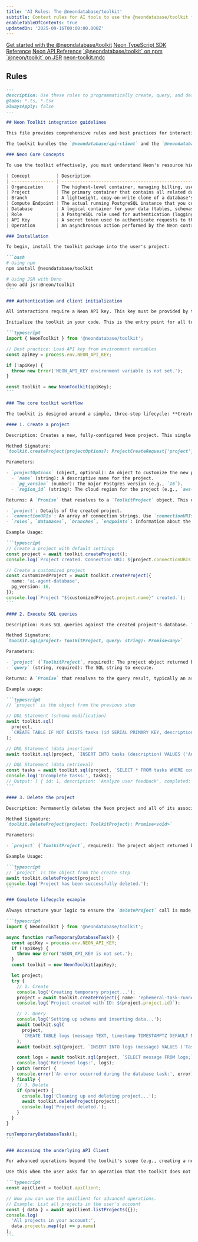 ```yaml
---
title: 'AI Rules: The @neondatabase/toolkit'
subtitle: Context rules for AI tools to use the @neondatabase/toolkit for ephemeral Postgres databases
enableTableOfContents: true
updatedOn: '2025-09-16T00:00:00.000Z'
---
```


<InfoBlock>
<DocsList title="Related docs" theme="docs">
  <a href="/docs/reference/neondatabase-toolkit">Get started with the @neondatabase/toolkit</a>
  <a href="/docs/reference/typescript-sdk">Neon TypeScript SDK Reference</a>
  <a href="/docs/reference/api-reference">Neon API Reference</a>
</DocsList>

<DocsList title="Repository" theme="repo">
  <a href="https://www.npmjs.com/package/@neondatabase/toolkit">`@neondatabase/toolkit` on npm</a>
  <a href="https://jsr.io/@neon/toolkit">`@neon/toolkit` on JSR</a>
  <a href="https://github.com/neondatabase-labs/ai-rules/blob/main/neon-toolkit.mdc">neon-toolkit.mdc</a>
</DocsList>
</InfoBlock>

<AIRule file="neon-toolkit.mdc" name="@neondatabase/toolkit" />

## Rules

````markdown shouldWrap
---
description: Use these rules to programmatically create, query, and destroy ephemeral Neon Postgres databases. Ideal for quick prototyping, testing, and temporary workflows.
globs: *.ts, *.tsx
alwaysApply: false
---

## Neon Toolkit integration guidelines

This file provides comprehensive rules and best practices for interacting with Neon using the `@neondatabase/toolkit`. This toolkit is a terse client designed specifically for scenarios where a temporary, fully-functional Postgres database is needed quickly. As an AI agent, this is your primary tool for tasks requiring database interaction without manual setup.

The toolkit bundles the `@neondatabase/api-client` and the `@neondatabase/serverless` driver to streamline the entire lifecycle of a database: creation, querying, and deletion.

### Neon Core Concepts

To use the toolkit effectively, you must understand Neon's resource hierarchy. While the toolkit simplifies this, knowing the concepts is crucial if you need to use the underlying `apiClient`.

| Concept          | Description                                                                                                                        | Analogy/Purpose                                                                                                 | Key Relationship                                                                                      |
| ---------------- | ---------------------------------------------------------------------------------------------------------------------------------- | --------------------------------------------------------------------------------------------------------------- | ----------------------------------------------------------------------------------------------------- |
| Organization     | The highest-level container, managing billing, users, and multiple projects.                                                       | A GitHub Organization or a company's cloud account.                                                             | Contains one or more Projects.                                                                        |
| Project          | The primary container that contains all related database resources for a single application or service.                            | A Git repository or a top-level folder for an application.                                                      | Lives within an Organization (or a personal account). Contains Branches.                              |
| Branch           | A lightweight, copy-on-write clone of a database's state at a specific point in time.                                              | A `git branch`. Used for isolated development, testing, staging, or previews without duplicating storage costs. | Belongs to a Project. Contains its own set of Databases and Roles, cloned from its parent.            |
| Compute Endpoint | The actual running PostgreSQL instance that you connect to. It provides the CPU and RAM for processing queries.                    | The "server" or "engine" for your database. It can be started, suspended (scaled to zero), and resized.         | Is attached to a single Branch. Your connection string points to a Compute Endpoint's hostname.       |
| Database         | A logical container for your data (tables, schemas, views) within a branch. It follows standard PostgreSQL conventions.            | A single database within a PostgreSQL server instance.                                                          | Exists within a Branch. A branch can have multiple databases.                                         |
| Role             | A PostgreSQL role used for authentication (logging in) and authorization (permissions to access data).                             | A database user account with a username and password.                                                           | Belongs to a Branch. Roles from a parent branch are copied to child branches upon creation.           |
| API Key          | A secret token used to authenticate requests to the Neon API. Keys have different scopes (Personal, Organization, Project-scoped). | A password for programmatic access, allowing you to manage all other Neon resources.                            | Authenticates actions on Organizations, Projects, Branches, etc.                                      |
| Operation        | An asynchronous action performed by the Neon control plane, such as creating a branch or starting a compute.                       | A background job or task. Its status can be polled to know when an action is complete.                          | Associated with a Project and often a specific Branch or Endpoint. Essential for scripting API calls. |

### Installation

To begin, install the toolkit package into the user's project:

```bash
# Using npm
npm install @neondatabase/toolkit

# Using JSR with Deno
deno add jsr:@neon/toolkit
```

### Authentication and client initialization

All interactions require a Neon API key. This key must be provided by the user, typically as an environment variable (`NEON_API_KEY`).

Initialize the toolkit in your code. This is the entry point for all toolkit operations.

```typescript
import { NeonToolkit } from '@neondatabase/toolkit';

// Best practice: Load API key from environment variables
const apiKey = process.env.NEON_API_KEY;

if (!apiKey) {
  throw new Error('NEON_API_KEY environment variable is not set.');
}

const toolkit = new NeonToolkit(apiKey);
```

### The core toolkit workflow

The toolkit is designed around a simple, three-step lifecycle: **Create -> Query -> Delete**.

#### 1. Create a project

Description: Creates a new, fully-configured Neon project. This single asynchronous call handles project creation, default branch setup, and returns an object containing everything needed for the next steps, including the database connection string.

Method Signature:
`toolkit.createProject(projectOptions?: ProjectCreateRequest['project']): Promise<ToolkitProject>`

Parameters:

- `projectOptions` (object, optional): An object to customize the new project.
  - `name` (string): A descriptive name for the project.
  - `pg_version` (number): The major Postgres version (e.g., `16`).
  - `region_id` (string): The cloud region for the project (e.g., `aws-us-east-1`).

Returns: A `Promise` that resolves to a `ToolkitProject` object. This object contains:

- `project`: Details of the created project.
- `connectionURIs`: An array of connection strings. Use `connectionURIs[0].connection_uri`.
- `roles`, `databases`, `branches`, `endpoints`: Information about the default resources created.

Example Usage:

```typescript
// Create a project with default settings
const project = await toolkit.createProject();
console.log(`Project created. Connection URI: ${project.connectionURIs[0].connection_uri}`);

// Create a customized project
const customizedProject = await toolkit.createProject({
  name: 'ai-agent-database',
  pg_version: 16,
});
console.log(`Project "${customizedProject.project.name}" created.`);
```

#### 2. Execute SQL queries

Description: Runs SQL queries against the created project's database. This method uses the Neon Serverless Driver, which automatically handles the connection using the provided `ToolkitProject` object.

Method Signature:
`toolkit.sql(project: ToolkitProject, query: string): Promise<any>`

Parameters:

- `project` (`ToolkitProject`, required): The project object returned by `toolkit.createProject()`.
- `query` (string, required): The SQL string to execute.

Returns: A `Promise` that resolves to the query result, typically an array of row objects for `SELECT` statements.

Example usage:

```typescript
// `project` is the object from the previous step

// DDL Statement (schema modification)
await toolkit.sql(
  project,
  `CREATE TABLE IF NOT EXISTS tasks (id SERIAL PRIMARY KEY, description TEXT, completed BOOLEAN DEFAULT FALSE);`
);

// DML Statement (data insertion)
await toolkit.sql(project, `INSERT INTO tasks (description) VALUES ('Analyze user feedback');`);

// DQL Statement (data retrieval)
const tasks = await toolkit.sql(project, `SELECT * FROM tasks WHERE completed = FALSE;`);
console.log('Incomplete tasks:', tasks);
// Output: [ { id: 1, description: 'Analyze user feedback', completed: false } ]
```

#### 3. Delete the project

Description: Permanently deletes the Neon project and all of its associated resources (data, branches, endpoints). This is the crucial cleanup step for ephemeral workflows. **This action is irreversible.**

Method Signature:
`toolkit.deleteProject(project: ToolkitProject): Promise<void>`

Parameters:

- `project` (`ToolkitProject`, required): The project object returned by `toolkit.createProject()`.

Example Usage:

```typescript
// `project` is the object from the create step
await toolkit.deleteProject(project);
console.log('Project has been successfully deleted.');
```

### Complete lifecycle example

Always structure your logic to ensure the `deleteProject` call is made, even if errors occur during the SQL execution phase. Using a `try...finally` block is a robust pattern for this.

```typescript
import { NeonToolkit } from '@neondatabase/toolkit';

async function runTemporaryDatabaseTask() {
  const apiKey = process.env.NEON_API_KEY;
  if (!apiKey) {
    throw new Error('NEON_API_KEY is not set.');
  }
  const toolkit = new NeonToolkit(apiKey);

  let project;
  try {
    // 1. Create
    console.log('Creating temporary project...');
    project = await toolkit.createProject({ name: 'ephemeral-task-runner' });
    console.log(`Project created with ID: ${project.project.id}`);

    // 2. Query
    console.log('Setting up schema and inserting data...');
    await toolkit.sql(
      project,
      `CREATE TABLE logs (message TEXT, timestamp TIMESTAMPTZ DEFAULT NOW());`
    );
    await toolkit.sql(project, `INSERT INTO logs (message) VALUES ('Task started');`);

    const logs = await toolkit.sql(project, `SELECT message FROM logs;`);
    console.log('Retrieved logs:', logs);
  } catch (error) {
    console.error('An error occurred during the database task:', error);
  } finally {
    // 3. Delete
    if (project) {
      console.log('Cleaning up and deleting project...');
      await toolkit.deleteProject(project);
      console.log('Project deleted.');
    }
  }
}

runTemporaryDatabaseTask();
```

### Accessing the underlying API Client

For advanced operations beyond the toolkit's scope (e.g., creating a new branch, managing roles, listing all projects), you can access the full Neon TypeScript SDK instance via the `apiClient` property.

Use this when the user asks for an operation that the toolkit does not directly expose.

```typescript
const apiClient = toolkit.apiClient;

// Now you can use the apiClient for advanced operations.
// Example: List all projects in the user's account
const { data } = await apiClient.listProjects({});
console.log(
  'All projects in your account:',
  data.projects.map((p) => p.name)
);
```
````
